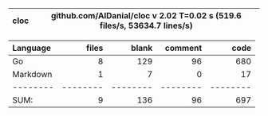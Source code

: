 cloc|github.com/AlDanial/cloc v 2.02  T=0.02 s (519.6 files/s, 53634.7 lines/s)
--- | ---

Language|files|blank|comment|code
:-------|-------:|-------:|-------:|-------:
Go|8|129|96|680
Markdown|1|7|0|17
--------|--------|--------|--------|--------
SUM:|9|136|96|697
